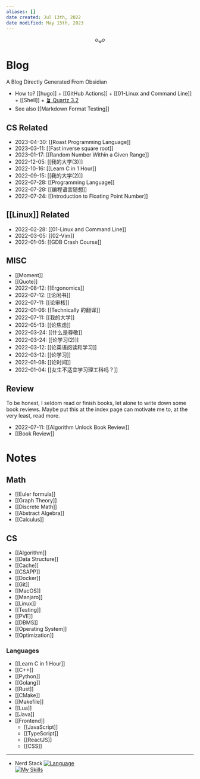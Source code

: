 ```yaml
---
aliases: []
date created: Jul 13th, 2022
date modified: May 15th, 2023
---
```


$$o_wo$$

# Blog
A Blog Directly Generated From Obsidian
- How to? [[hugo]] + [[GitHub Actions]] + [[01-Linux and Command Line]] + [[Shell]] + [🪴 Quartz 3.2](https://quartz.jzhao.xyz/)
- See also [[Markdown Format Testing]]

## CS Related
- 2023-04-30: [[Roast Programming Language]]
- 2023-03-11: [[Fast inverse square root]]
- 2023-01-17: [[Random Number Within a Given Range]]
- 2022-12-05: [[我的大学(3)]]
- 2022-10-16: [[Learn C in 1 Hour]]
- 2022-09-15: [[我的大学(2)]]
- 2022-07-28: [[Programming Language]]
- 2022-07-28: [[编程语言随想]]
- 2022-07-24: [[Introduction to Floating Point Number]]

## [[Linux]] Related
- 2022-02-28: [[01-Linux and Command Line]]
- 2022-03-05: [[02-Vim]]
- 2022-01-05: [[GDB Crash Course]]

## MISC
- [[Moment]]
- [[Quote]]
- 2022-08-12: [[Ergonomics]]
- 2022-07-12: [[论闲书]]
- 2022-07-11: [[论审核]]
- 2022-01-06: [[Technically 的翻译]]
- 2022-07-11: [[我的大学]]
- 2022-05-13: [[论焦虑]]
- 2022-03-24: [[什么是尊敬]]
- 2022-03-24: [[论学习(2)]]
- 2022-03-12: [[论英语阅读和学习]]
- 2022-03-12: [[论学习]]
- 2022-01-08: [[论时间]]
- 2022-01-04: [[女生不适宜学习理工科吗？]]

## Review
To be honest, I seldom read or finish books, let alone to write down some book reviews. Maybe put this at the index page can motivate me to, at the very least, read more.
- 2022-07-11: [[Algorithm Unlock Book Review]]
- [[Book Review]]

# Notes

## Math
- [[Euler formula]]
- [[Graph Theory]]
- [[Discrete Math]]
- [[Abstract Algebra]]
- [[Calculus]]

## CS
- [[Algorithm]]
- [[Data Structure]]
- [[Cache]]
- [[CSAPP]]
- [[Docker]]
- [[Git]]
- [[MacOS]]
- [[Manjaro]]
- [[Linux]]
- [[Testing]]
- [[PVE]]
- [[DBMS]]
- [[Operating System]]
- [[Optimization]]

### Languages
- [[Learn C in 1 Hour]]
- [[C++]]
- [[Python]]
- [[Golang]]
- [[Rust]]
- [[CMake]]
- [[Makefile]]
- [[Lua]]
- [[Java]]
- [[Frontend]]
	- [[JavaScript]]
	- [[TypeScript]]
	- [[ReactJS]]
	- [[CSS]]

___

- Nerd Stack
[![Language](https://skillicons.dev/icons?i=js,html,css,ts,react,rust,c,cpp,go,python,lua,java,bash)](https://skillicons.dev)  
[![My Skills](https://skillicons.dev/icons?i=docker,ansible,cloudflare,git,github,linux)](https://skillicons.dev)